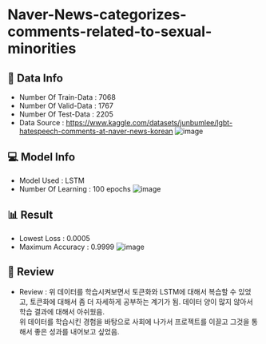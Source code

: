 # Naver-News-categorizes-comments-related-to-sexual-minorities

## 💾 Data Info
- Number Of Train-Data : 7068
- Number Of Valid-Data : 1767
- Number Of Test-Data : 2205
- Data Source : https://www.kaggle.com/datasets/junbumlee/lgbt-hatespeech-comments-at-naver-news-korean
![image](https://github.com/byeolki/Naver-News-categorizes-comments-related-to-sexual-minorities/assets/97008863/4b01f9b8-818a-4c8c-a4ca-4ccf14bab6bd)

## 💻 Model Info
- Model Used : LSTM
- Number Of Learning : 100 epochs
![image](https://github.com/byeolki/Naver-News-categorizes-comments-related-to-sexual-minorities/assets/97008863/d350f548-887b-4929-89e8-a69cb1c89f84)

## 📊 Result
- Lowest Loss : 0.0005
- Maximum Accuracy : 0.9999
![image](https://github.com/byeolki/Naver-News-categorizes-comments-related-to-sexual-minorities/assets/97008863/6719d818-8337-4a94-8a06-611b9afc13e4)

## 📝 Review
- Review : 위 데이터를 학습시켜보면서 토큰화와 LSTM에 대해서 복습할 수 있었고, 토큰화에 대해서 좀 더 자세하게 공부하는 계기가 됨. 데이터 양이 많지 않아서 학습 결과에 대해서 아쉬웠음.
  <br>위 데이터를 학습시킨 경험을 바탕으로 사회에 나가서 프로젝트를 이끌고 그것을 통해서 좋은 성과를 내어보고 싶었음.

